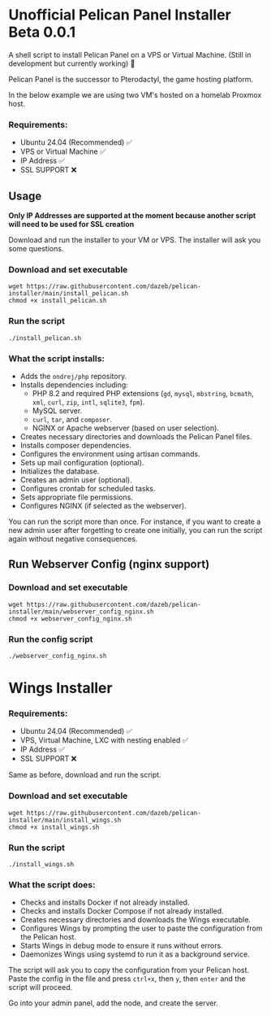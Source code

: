 # Unofficial Pelican Panel Installer Beta 0.0.1
A shell script to install Pelican Panel on a VPS or Virtual Machine. (Still in development but currently working) 🚧

Pelican Panel is the successor to Pterodactyl, the game hosting platform. 

In the below example we are using two VM's hosted on a homelab Proxmox host.

### Requirements:   
- Ubuntu 24.04 (Recommended) ✅  
- VPS or Virtual Machine ✅  
- IP Address ✅  
- SSL SUPPORT ❌  

## Usage  

**Only IP Addresses are supported at the moment because another script will need to be used for SSL creation**

Download and run the installer to your VM or VPS. The installer will ask you some questions.

### Download and set executable
```shell
wget https://raw.githubusercontent.com/dazeb/pelican-installer/main/install_pelican.sh
chmod +x install_pelican.sh
```

### Run the script
```shell
./install_pelican.sh
```

### What the script installs:
- Adds the `ondrej/php` repository.
- Installs dependencies including:
  - PHP 8.2 and required PHP extensions (`gd`, `mysql`, `mbstring`, `bcmath`, `xml`, `curl`, `zip`, `intl`, `sqlite3`, `fpm`).
  - MySQL server.
  - `curl`, `tar`, and `composer`.
  - NGINX or Apache webserver (based on user selection).
- Creates necessary directories and downloads the Pelican Panel files.
- Installs composer dependencies.
- Configures the environment using artisan commands.
- Sets up mail configuration (optional).
- Initializes the database.
- Creates an admin user (optional).
- Configures crontab for scheduled tasks.
- Sets appropriate file permissions.
- Configures NGINX (if selected as the webserver).

You can run the script more than once. For instance, if you want to create a new admin user after forgetting to create one initially, you can run the script again without negative consequences.  

## Run Webserver Config (nginx support)  

### Download and set executable
```shell
wget https://raw.githubusercontent.com/dazeb/pelican-installer/main/webserver_config_nginx.sh
chmod +x webserver_config_nginx.sh
```

### Run the config script
```shell
./webserver_config_nginx.sh
```

# Wings Installer  

### Requirements:   
- Ubuntu 24.04 (Recommended) ✅  
- VPS, Virtual Machine, LXC with nesting enabled ✅  
- IP Address ✅  
- SSL SUPPORT ❌  

Same as before, download and run the script.  

### Download and set executable
```shell
wget https://raw.githubusercontent.com/dazeb/pelican-installer/main/install_wings.sh
chmod +x install_wings.sh
```

### Run the script
```shell
./install_wings.sh
```

### What the script does:
- Checks and installs Docker if not already installed.
- Checks and installs Docker Compose if not already installed.
- Creates necessary directories and downloads the Wings executable.
- Configures Wings by prompting the user to paste the configuration from the Pelican host.
- Starts Wings in debug mode to ensure it runs without errors.
- Daemonizes Wings using systemd to run it as a background service.

The script will ask you to copy the configuration from your Pelican host. Paste the config in the file and press `ctrl+x`, then `y`, then `enter` and the script will proceed.

Go into your admin panel, add the node, and create the server.
